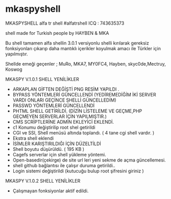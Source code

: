 # mkaspyshell
MKASPYSHELL
alfa tr shell
#alfatrshell
ICQ : 743635373

shell made for Turkish people by HAYBEN & MKA
 
Bu shell tamamen alfa shellin 3.0.1 versiyonlu shelli  kırılarak gereksiz fonksiyonları çıkarıp daha mantıklı içerikler koyulmak amacı ile Türkler için yapılmıştır.


Shellde emeği geçenler ; MuRo, MKA7, MY0FC4, Hayben, skyc0de,Mectruy, Koswog 


MKASPY V.1.0.1 SHELL YENİLİKLER

* ARKAPLAN GİFTEN DEĞİŞTİ PNG RESİM YAPILDI .
* BYPASS YÖNTEMLERİ GÜNCELLENDİ (YEDİREMEDİĞİM İKİ SERVER VARDI ONLARI GEÇİNCE SHELLİ GÜNCELLEDİM)
* PASSWD YÖNTEMLERİ GÜNCELLENDİ
* PHTML SHELL GETİRİLDİ. (DİZİN LİSTELEME VE GEÇME,PHP GEÇMEYEN SERVERLAR İÇİN YAPILMIŞTIR.)
* CMS SCRİPTLERİNE ADMİN EKLEYİCİ EKLENDİ.
* c1 Konumu değiştirilip root shel getirildi
* CGI ve SSI, Shell menüsü altında toplandı. ( 4 tane cgi shell vardır. )
* Ekstra shell eklendi
* İSİMLER KARIŞTIRILDIĞI İÇİN DÜZELTİLDİ
* Shell boyutu düşürüldü. ( 195 KB )
* Cagefs serverlar için shell yükleme yöntemi.
* Open-basedir(çekirge) de site url leri yeni sekme de açma güncellemesi.
* shell github bağlantısı ile çalışır duruma getirildi..
* Login sistemi değiştirildi (kutucuğu bulup root şifresini giriniz )


 
MKASPY V.1.0.2 SHELL YENİLİKLER


* Çalışmayan fonksiyonlar aktif edildi.
